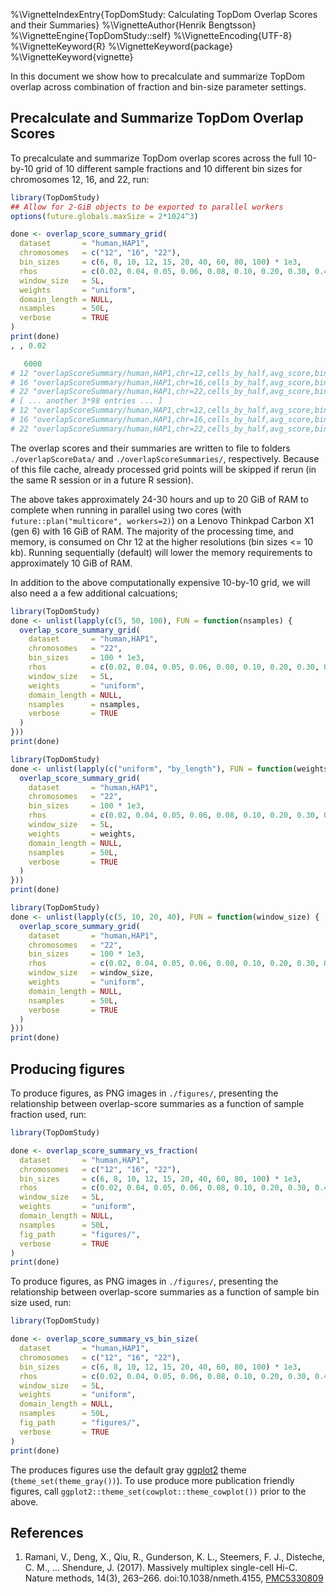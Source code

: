 %\VignetteIndexEntry{TopDomStudy: Calculating TopDom Overlap Scores and their Summaries}
%\VignetteAuthor{Henrik Bengtsson}
%\VignetteEngine{TopDomStudy::self}
%\VignetteEncoding{UTF-8}
%\VignetteKeyword{R}
%\VignetteKeyword{package}
%\VignetteKeyword{vignette}


In this document we show how to precalculate and summarize TopDom overlap across combination of fraction and bin-size parameter settings.


## Precalculate and Summarize TopDom Overlap Scores

To precalculate and summarize TopDom overlap scores across the full 10-by-10 grid of 10 different sample fractions and 10 different bin sizes for chromosomes 12, 16, and 22, run:

```r
library(TopDomStudy)
## Allow for 2-GiB objects to be exported to parallel workers
options(future.globals.maxSize = 2*1024^3)

done <- overlap_score_summary_grid(
  dataset       = "human,HAP1",
  chromosomes   = c("12", "16", "22"),
  bin_sizes     = c(6, 8, 10, 12, 15, 20, 40, 60, 80, 100) * 1e3,
  rhos          = c(0.02, 0.04, 0.05, 0.06, 0.08, 0.10, 0.20, 0.30, 0.40, 0.50),
  window_size   = 5L,
  weights       = "uniform",
  domain_length = NULL,
  nsamples      = 50L,
  verbose       = TRUE
)
print(done)
, , 0.02

   6000                                                                                                                                      
# 12 "overlapScoreSummary/human,HAP1,chr=12,cells_by_half,avg_score,bin_size=6000,fraction=0.020,window_size=5,weights=uniform,nsamples=50.rds"
# 16 "overlapScoreSummary/human,HAP1,chr=16,cells_by_half,avg_score,bin_size=6000,fraction=0.020,window_size=5,weights=uniform,nsamples=50.rds"
# 22 "overlapScoreSummary/human,HAP1,chr=22,cells_by_half,avg_score,bin_size=6000,fraction=0.020,window_size=5,weights=uniform,nsamples=50.rds"
# [ ... another 3*98 entries ... ]
# 12 "overlapScoreSummary/human,HAP1,chr=12,cells_by_half,avg_score,bin_size=100000,fraction=0.500,window_size=5,weights=uniform,nsamples=50.rds"
# 16 "overlapScoreSummary/human,HAP1,chr=16,cells_by_half,avg_score,bin_size=100000,fraction=0.500,window_size=5,weights=uniform,nsamples=50.rds"
# 22 "overlapScoreSummary/human,HAP1,chr=22,cells_by_half,avg_score,bin_size=100000,fraction=0.500,window_size=5,weights=uniform,nsamples=50.rds"
```

The overlap scores and their summaries are written to file to folders `./overlapScoreData/` and `./overlapScoreSummaries/`, respectively.  Because of this file cache, already processed grid points will be skipped if rerun (in the same R session or in a future R session).

The above takes approximately 24-30 hours and up to 20 GiB of RAM to complete when running in parallel using two cores (with `future::plan("multicore", workers=2)`) on a Lenovo Thinkpad Carbon X1 (gen 6) with 16 GiB of RAM.  The majority of the processing time, and memory, is consumed on Chr 12 at the higher resolutions (bin sizes <= 10 kb).  Running sequentially (default) will lower the memory requirements to approximately 10 GiB of RAM.


In addition to the above computationally expensive 10-by-10 grid, we will also need a a few additional calcuations;

```r
library(TopDomStudy)
done <- unlist(lapply(c(5, 50, 100), FUN = function(nsamples) {
  overlap_score_summary_grid(
    dataset       = "human,HAP1",
    chromosomes   = "22",
    bin_sizes     = 100 * 1e3,
    rhos          = c(0.02, 0.04, 0.05, 0.06, 0.08, 0.10, 0.20, 0.30, 0.40, 0.50),
    window_size   = 5L,
    weights       = "uniform",
    domain_length = NULL,
    nsamples      = nsamples,
    verbose       = TRUE
  )
}))
print(done)
```

```r
library(TopDomStudy)
done <- unlist(lapply(c("uniform", "by_length"), FUN = function(weights) {
  overlap_score_summary_grid(
    dataset       = "human,HAP1",
    chromosomes   = "22",
    bin_sizes     = 100 * 1e3,
    rhos          = c(0.02, 0.04, 0.05, 0.06, 0.08, 0.10, 0.20, 0.30, 0.40, 0.50),
    window_size   = 5L,
    weights       = weights,
    domain_length = NULL,
    nsamples      = 50L,
    verbose       = TRUE
  )
}))
print(done)
```

```r
library(TopDomStudy)
done <- unlist(lapply(c(5, 10, 20, 40), FUN = function(window_size) {
  overlap_score_summary_grid(
    dataset       = "human,HAP1",
    chromosomes   = "22",
    bin_sizes     = 100 * 1e3,
    rhos          = c(0.02, 0.04, 0.05, 0.06, 0.08, 0.10, 0.20, 0.30, 0.40, 0.50),
    window_size   = window_size,
    weights       = "uniform",
    domain_length = NULL,
    nsamples      = 50L,
    verbose       = TRUE
  )
}))
print(done)
```



## Producing figures

To produce figures, as PNG images in `./figures/`, presenting the relationship between overlap-score summaries as a function of sample fraction used, run:

```r
library(TopDomStudy)

done <- overlap_score_summary_vs_fraction(
  dataset       = "human,HAP1",
  chromosomes   = c("12", "16", "22"),
  bin_sizes     = c(6, 8, 10, 12, 15, 20, 40, 60, 80, 100) * 1e3,
  rhos          = c(0.02, 0.04, 0.05, 0.06, 0.08, 0.10, 0.20, 0.30, 0.40, 0.50),
  window_size   = 5L,
  weights       = "uniform",
  domain_length = NULL,
  nsamples      = 50L,
  fig_path      = "figures/",
  verbose       = TRUE
)
print(done)
```

To produce figures, as PNG images in `./figures/`, presenting the relationship between overlap-score summaries as a function of sample bin size used, run:

```r
library(TopDomStudy)

done <- overlap_score_summary_vs_bin_size(
  dataset       = "human,HAP1",
  chromosomes   = c("12", "16", "22"),
  bin_sizes     = c(6, 8, 10, 12, 15, 20, 40, 60, 80, 100) * 1e3,
  rhos          = c(0.02, 0.04, 0.05, 0.06, 0.08, 0.10, 0.20, 0.30, 0.40, 0.50),
  window_size   = 5L,
  weights       = "uniform",
  domain_length = NULL,
  nsamples      = 50L,
  fig_path      = "figures/",
  verbose       = TRUE
)
print(done)
```

The produces figures use the default gray [ggplot2] theme (`theme_set(theme_gray())`).  To use produce more publication friendly figures, call `ggplot2::theme_set(cowplot::theme_cowplot())` prior to the above.


## References

1. Ramani, V., Deng, X., Qiu, R., Gunderson, K. L., Steemers, F. J., Disteche, C. M., … Shendure, J. (2017). Massively multiplex single-cell Hi-C. Nature methods, 14(3), 263–266. doi:10.1038/nmeth.4155, [PMC5330809](https://www.ncbi.nlm.nih.gov/pmc/articles/PMC5330809/)


[ggplot2]: https://cran.r-project.org/package=ggplot2
